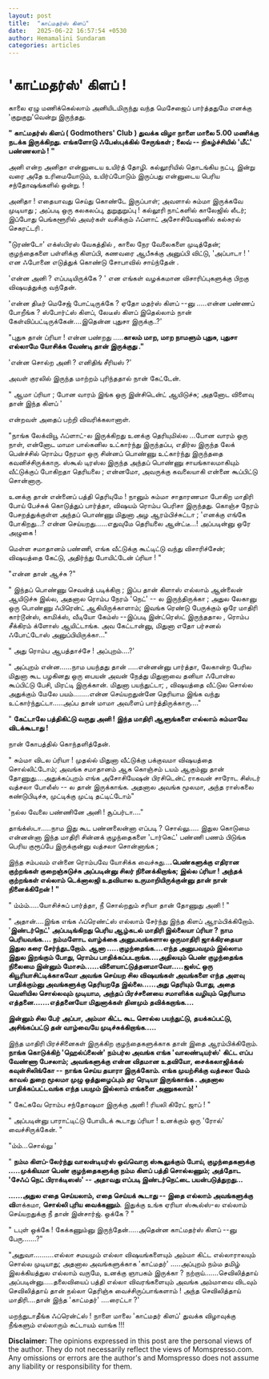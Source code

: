 ```yaml
---
layout: post
title:  "காட்மதர்ஸ் கிளப்"
date:   2025-06-22 16:57:54 +0530
author: Hemamalini Sundaram
categories: articles
---
```


#  \'காட்மதர்ஸ்\' கிளப் ! 

காலை ஏழு மணிக்கெல்லாம் அனியிடமிருந்து வந்த மெசேஜைப் பார்த்ததுமே எனக்கு
'குறுகுறு'வென்று இருந்தது.

**" காட்மதர்ஸ் கிளப் ( Godmothers' Club ) துவக்க விழா நாளை மாலை 5.00 மணிக்கு
நடக்க இருக்கிறது. எங்களோடு ஃபேஸ்புக்கில் சேருங்கள் ; லைவ் -- நிகழ்ச்சியில் 'மீட்'
பண்ணலாம் ! "**

அனி என்ற அனிதா என்னுடைய உயிர்த் தோழி. கல்லூரியில் தொடங்கிய நட்பு, இன்று வரை அதே
உரிமையோடும், உயிர்ப்போடும் இருப்பது என்னுடைய பெரிய சந்தோஷங்களில் ஒன்று. !

அனிதா ! எதையாவது செய்து கொண்டே இருப்பாள்; அவளால் சும்மா இருக்கவே முடியாது ;
அப்படி ஒரு கலகலப்பு, துறுதுறுப்பு ! கல்லூரி நாட்களில் காலேஜில் லீடர்; இப்போது
பெங்களூரில் அவர்கள் வசிக்கும் ஃப்ளாட் அசோசியேஷனில் கல்சுரல் செகரட்டரி .

"டுரண்டோ' எக்ஸ்பிரஸ் வேகத்தில் , காலை நேர வேலைகளை முடித்தேன்; குழந்தைகளை பள்ளிக்கு
கிளப்பி, கணவரை ஆபீசுக்கு அனுப்பி விட்டு, 'அப்பாடா ! ' என ஃபோனை எடுத்துக் கொண்டு
சோபாவில் சாய்ந்தேன் .

'என்ன அனி ? எப்படியிருக்கே ? ' என எங்கள் வழக்கமான விசாரிப்புகளுக்கு பிறகு
விஷயத்துக்கு வந்தேன்.

'என்ன திடீர் மெசேஜ் போட்டிருக்கே ? ஏதோ மதர்ஸ் கிளப் --னு .....என்ன பண்ணப் போறீங்க ?
ஸ்போர்ட்ஸ் கிளப், லேடீஸ் கிளப் இதெல்லாம் நான் கேள்விப்பட்டிருக்கேன்....இதென்ன புதுசா
இருக்கு..?'

"புதுசு தான் ப்ரியா ! என்ன பண்றது .....**காலம் மாற, மாற நாமளும் புதுசு, புதுசா
எல்லாமே யோசிக்க வேண்டி தான் இருக்குது ."**

'என்ன சொல்ற அனி ? எனிதிங் சீரியஸ் ?'

அவள் குரலில் இருந்த மாற்றம் புரிந்ததால் நான் கேட்டேன்.

" ஆமா ப்ரியா ; போன வாரம் இங்க ஒரு இன்சிடென்ட் ஆயிடுச்சு; அதனோட விளைவு தான் இந்த
கிளப் '

என்றவள் அதைப் பற்றி விவரிக்கலானாள்.

"நாங்க லேக்வியூ ஃப்ளாட்-ல இருக்கிறது உனக்கு தெரியுமில்ல ...போன வாரம் ஒரு நாள்,
என்னோட மாமா பால்கனில உட்கார்ந்து இருந்தப்ப, எதிர்ல இருந்த லேக் பென்ச்சில் ரொம்ப நேரமா
ஒரு சின்னப் பொண்ணு உட்கார்ந்து இருந்ததை கவனிச்சிருக்காரு. ஸ்கூல் டிரஸ்ல இருந்த அந்தப்
பொண்ணு சாயங்காலமாகியும் வீட்டுக்குப் போகிறதா தெரியலை ; என்னமோ, அவருக்கு கவலையாகி
என்னை கூப்பிட்டு சொன்னாரு.

உனக்கு தான் என்னைப் பத்தி தெரியுமே ! நானும் சும்மா சாதாரணமா போகிற மாதிரி போய்
பேச்சுக் கொடுத்துப் பார்த்தா, விஷயம் ரொம்ப பெரிசா இருந்தது. கொஞ்ச நேரம்
பேசறத்துக்குள்ள அந்தப் பொண்ணு மிதுனா அழ ஆரம்பிச்சுட்டா ; 'எனக்கு எங்கே போகிறது...?
என்ன செய்யறது......எதுவுமே தெரியலை ஆன்ட்டீ...! அப்படின்னு ஒரே அழுகை !

மெள்ள சமாதானம் பண்ணி, எங்க வீட்டுக்கு கூட்டிட்டு வந்து விசாரிச்சேன்; விஷயத்தை கேட்டு,
அதிர்ந்து போயிட்டேன் ப்ரியா ! "

"என்ன தான் ஆச்சு ?"

" இந்தப் பொண்ணு செவன்த் படிக்கிறா ; இப்ப தான் கிளாஸ் எல்லாம் ஆன்லைன் ஆயிடுச்சு இல்ல,
அதனால ரொம்ப நேரம் 'நெட்' -- ல இருந்திருக்கா ; அதுல லேகானு ஒரு பொண்ணு ஃபிரென்ட்
ஆகியிருக்காளாம்; இவங்க ரெண்டு பேருக்கும் ஒரே மாதிரி கார்டூன்ஸ், காமிக்ஸ், வீடியோ
கேம்ஸ் --இப்படி இன்ட்ரெஸ்ட் இருந்ததால , ரொம்ப சீக்கிரம் க்ளோஸ் ஆயிட்டாங்க. அவ கேட்டான்னு,
மிதுனா எதோ பர்சனல் ஃபோட்டோஸ் அனுப்பியிருக்கா..."

" அது ரொம்ப ஆபத்தாச்சே ! அப்புறம்....?'

" அப்புறம் என்ன......நாம பயந்தது தான் .....என்னன்னு பார்த்தா, லேகான்ற பேரில மிதுனா
கூட பழகினது ஒரு பையன் அவன் நேத்து மிதுனாவை தனியா ஃபோன்ல கூப்பிட்டு பேசி,
மிரட்டி இருக்கான். மிதுனா பயந்துட்டா; , விஷயத்தை வீட்டுல சொல்ல அதுக்கும் மேலே
பயம்........என்ன செய்யறதுன்னே தெரியாம இங்க வந்து உட்கார்ந்துட்டா.....அப்ப தான் மாமா
அவளைப் பார்த்திருக்காரு...."

" **கேட்டாலே பத்திகிட்டு வருது அனி ! இந்த மாதிரி ஆளுங்களை எல்லாம் சும்மாவே
விடக்கூடாது !**

நான் கோபத்தில் கொந்தளித்தேன்.

" சும்மா விடல ப்ரியா ! முதல்ல் மிதுனா வீட்டுக்கு பக்குவமா விஷயத்தை சொல்லிட்டோம்;
அவங்க சமாதானம் ஆக கொஞ்சம் டயம் ஆகும்னு தான் தோணுது....அதுக்கப்புறம் எங்க அசோசியேஷன்
பிரசிடென்ட் ராகவன் சாரோட சிஸ்டர் வத்சலா போலீஸ் -- ல தான் இருக்காங்க. அதனால அவங்க
மூலமா, அந்த ராஸ்கலை கண்டுபிடிச்சு, முட்டிக்கு முட்டி தட்டிட்டோம்"

'நல்ல வேலை பண்ணினே அனி ! சூப்பர்டா...."

தாங்க்ஸ்டா.....நாம இது கூட பண்னலைன்னா எப்படி ? சொல்லு..... இதுல கொடுமை என்னன்னா
இந்த மாதிரி சின்னக் குழந்தைகளை 'டார்கெட்' பண்ணி பணம் பிடுங்க பெரிய குரூப்பே
இருக்குன்னு வத்சலா சொன்னாங்க ;

இந்த சம்பவம் என்னை ரொம்பவே யோசிக்க வைச்சுது...**.பெண்களுக்கு எதிரான குற்றங்கள்
குறைஞ்சுடுச்சு அப்படின்னு சிலர் நினைக்கிறாங்க; இல்ல ப்ரியா ! அந்தக் குற்றங்கள் எல்லாம்
டெக்னாலஜி உதவியால உருமாறியிருக்குன்னு தான் நான் நினைக்கிறேன் ! "**

" ம்ம்ம்.....யோசிச்சுப் பார்த்தா, நீ சொல்றதும் சரியா தான் தோணுது அனி ! "

" அதான்....இங்க எங்க ஃப்ரெண்ட்ஸ் எல்லாம் சேர்ந்து இந்த கிளப் ஆரம்பிக்கிறோம். '**இண்டர்நெட்'
அப்படிங்கிறது பெரிய ஆழ்கடல் மாதிரி இல்லையா ப்ரியா ? நாம பெரியவங்க.... நம்மளோட
வாழ்க்கை அனுபவங்களால ஒருமாதிரி ஜாக்கிரதையா இதுல கரை சேர்ந்துடறோம். ஆனா
.....குழந்தைங்க....எந்த அனுபவமும் இல்லாம இதுல இறங்கும் போது, ரொம்ப
பாதிக்கப்படறாங்க....அதிலயும் பெண் குழந்தைங்க நிலைமை இன்னும்
மோசம்......விளையாட்டுத்தனமாவோ.....ஜஸ்ட் ஒரு கியூரியாசிட்டிக்காகவோ அவங்க செய்யற
சில விஷயங்கள் அவங்களை எந்த அளவு பாதிக்கும்னு அவங்களுக்கு தெரியறதே இல்லை......அது
தெரியும் போது, அதை வெளியில சொல்லவும் முடியாம, அந்தப் பிரச்சனையை சமாளிக்க வழியும்
தெரியாம எத்தனை.......எத்தனையோ மிதுனாக்கள் தினமும் தவிக்கறாங்க....**

**இன்னும் சில பேர் அப்பா, அம்மா கிட்ட கூட சொல்ல பயந்துட்டு, தயக்கப்பட்டு, அசிங்கப்பட்டு
தன் வாழ்வையே முடிச்சுக்கிறாங்க.....**

இந்த மாதிரி பிரச்சினைகள் இருக்கிற குழந்தைகளுக்காக தான் இதை ஆரம்பிக்கிறோம். **நாங்க
கொடுக்கிற் 'ஹெல்ப்லைன்' நம்பர்ல அவங்க எங்க 'வாலண்டியர்ஸ்' கிட்ட எப்ப வேண்ணா பேசலாம்;
அவங்களுக்கு என்ன விதமான உதவியோ, சைக்கலாஜிக்கல் கவுன்சிலிங்கோ -- நாங்க செய்ய தயாரா
இருக்கோம். எங்க முயற்சிக்கு வத்சலா மேம் காவல் துறை மூலமா முழு ஒத்துழைப்பும் தர
ரெடியா இருங்காங்க . அதனால பாதிக்கப்பட்டவங்க எந்த பயமும் இல்லாம் எங்களை அணுகலாம்! '**

" கேட்கவே ரொம்ப சந்தோஷமா இருக்கு அனி ! ரியலி கிரேட் ஜாப் ! "

" அப்படின்னு பாராட்டிட்டு போயிடக் கூடாது ப்ரியா ! உனக்கும் ஒரு 'ரோல்'
வைச்சிருக்கேன். "

"ம்ம்...சொல்லு '

" **நம்ம கிளப்-லேர்ந்து வாலன்டியர்ஸ் ஒவ்வொரு ஸ்கூலுக்கும் போய், குழந்தைகளுக்கு
.....முக்கியமா பெண் குழந்தைகளுக்கு நம்ம கிளப் பத்தி சொல்லணும்; அத்தோட 'சேஃப் நெட்
பிராக்டிஸஸ்' -- அதாவது எப்படி இண்டர்நெட்டை பயன்படுத்துறது...**

**......அதுல எதை செய்யலாம், எதை செய்யக் கூடாது -- இதை எல்லாம் அவங்களுக்கு
வி**ளக்கமா, **சொல்லி புரிய** **வைக்கணும்**. இதுக்கு உங்க ஏரியா ஸ்கூல்ஸ்-ல எல்லாம்
செய்யறதுக்கு நீ தான் இன்சார்ஜ். ஒக்கே ? "

" டபுள் ஒக்கே ! கேக்கணும்னு இருந்தேன்.....அதென்ன காட்மதர்ஸ் கிளப் --னு
பேரு.......?"

"அதுவா..........எல்லா சமயமும் எல்லா விஷயங்களையும் அம்மா கிட்ட எல்லாராலயும் சொல்ல
முடியாது; அதனால அவங்களுக்காக 'காட்மதர்' .....அப்புறம் நம்ம தமிழ் இலக்கியத்துல
எல்லாம் வருமே, உனக்கு ஞாபகம் இருக்கா ? நற்றாய்.......செவிலித்தாய்
அப்படின்னு.....தலைவியைப் பத்தி எல்லா விவரங்களையும் அவங்க அம்மாவை விடவும்
செவிலித்தாய் தான் நல்லா தெரிஞ்சு வைச்சிருப்பாங்களாம் ! அந்த செவிலித்தாய்
மாதிரி....தான் இந்த 'காட்மதர்' ....ரைட்டா ?'

மறந்துடாதீங்க ஃப்ரென்ட்ஸ் ! நாளை மாலை 'காட்மதர் கிளப்' துவக்க விழாவுக்கு நீங்களும்
எல்லாரும் கட்டாயம் வாங்க !!!

**Disclaimer:** The opinions expressed in this post are the personal
views of the author. They do not necessarily reflect the views of
Momspresso.com. Any omissions or errors are the author\'s and Momspresso
does not assume any liability or responsibility for them.
